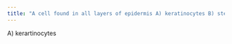 ```yaml
---
title: "A cell found in all layers of epidermis A) keratinocytes B) stem cells C) melanocytes D) dendritic cells E) tactile cells"
---
```

A) kerartinocytes

